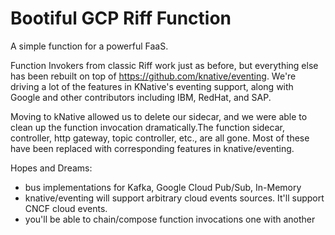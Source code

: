 # Bootiful GCP Riff Function

A simple function for a powerful FaaS.

Function Invokers from classic Riff work just as before, but everything else has been rebuilt on top of https://github.com/knative/eventing. We're driving a lot of the features in KNative's eventing support, along with Google and other contributors including IBM, RedHat, and SAP.

Moving to kNative allowed us to delete our sidecar, and we were able to clean up the function invocation dramatically.The function sidecar, controller, http gateway, topic controller, etc., are all gone. Most of these have been replaced with corresponding features in knative/eventing.  

Hopes and Dreams:
- bus implementations for Kafka, Google Cloud Pub/Sub, In-Memory
- knative/eventing will support arbitrary cloud events sources. It'll support CNCF cloud events.
- you'll be able to chain/compose function invocations one with another
